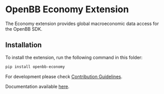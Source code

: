 # OpenBB Economy Extension

The Economy extension provides global macroeconomic data access for the OpenBB SDK.

## Installation

To install the extension, run the following command in this folder:

```bash
pip install openbb-economy
```

For development please check [Contribution Guidelines](https://github.com/OpenBB-finance/OpenBBTerminal/blob/feature/openbb-sdk-v4/openbb_platform/CONTRIBUTING.md).

Documentation available [here](https://docs.openbb.co/sdk).
